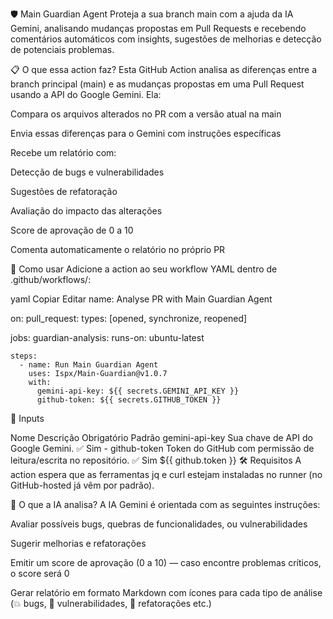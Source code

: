 🛡️ Main Guardian Agent
Proteja a sua branch main com a ajuda da IA Gemini, analisando mudanças propostas em Pull Requests e recebendo comentários automáticos com insights, sugestões de melhorias e detecção de potenciais problemas.

📋 O que essa action faz?
Esta GitHub Action analisa as diferenças entre a branch principal (main) e as mudanças propostas em uma Pull Request usando a API do Google Gemini. Ela:

Compara os arquivos alterados no PR com a versão atual na main

Envia essas diferenças para o Gemini com instruções específicas

Recebe um relatório com:

Detecção de bugs e vulnerabilidades

Sugestões de refatoração

Avaliação do impacto das alterações

Score de aprovação de 0 a 10

Comenta automaticamente o relatório no próprio PR

🚀 Como usar
Adicione a action ao seu workflow YAML dentro de .github/workflows/:

yaml
Copiar
Editar
name: Analyse PR with Main Guardian Agent

on:
  pull_request:
    types: [opened, synchronize, reopened]

jobs:
  guardian-analysis:
    runs-on: ubuntu-latest

    steps:
      - name: Run Main Guardian Agent
        uses: Ispx/Main-Guardian@v1.0.7
        with:
          gemini-api-key: ${{ secrets.GEMINI_API_KEY }}
          github-token: ${{ secrets.GITHUB_TOKEN }}
🔐 Inputs

Nome	Descrição	Obrigatório	Padrão
gemini-api-key	Sua chave de API do Google Gemini.	✅ Sim	-
github-token	Token do GitHub com permissão de leitura/escrita no repositório.	✅ Sim	${{ github.token }}
🛠️ Requisitos
A action espera que as ferramentas jq e curl estejam instaladas no runner (no GitHub-hosted já vêm por padrão).

🧠 O que a IA analisa?
A IA Gemini é orientada com as seguintes instruções:

Avaliar possíveis bugs, quebras de funcionalidades, ou vulnerabilidades

Sugerir melhorias e refatorações

Emitir um score de aprovação (0 a 10) — caso encontre problemas críticos, o score será 0

Gerar relatório em formato Markdown com ícones para cada tipo de análise (💥 bugs, 🔐 vulnerabilidades, 🧼 refatorações etc.)